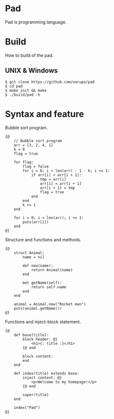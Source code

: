 # Pad

Pad is programming language.

# Build

How to build of the pad.

## UNIX & Windows

    $ git clone https://github.com/narupo/pad
    $ cd pad
    $ make init && make
    $ ./build/pad -h

# Syntax and feature

Bubble sort program.

```
{@
    // Bubble sort program
    arr = [3, 2, 4, 1]
    k = 0
    flag = true

    for flag:
        flag = false
        for i = 0; i < len(arr) - 1 - k; i += 1:
            if arr[i] > arr[i + 1]:
                tmp = arr[i]
                arr[i] = arr[i + 1]
                arr[i + 1] = tmp
                flag = true
            end
        end
        k += 1
    end

    for i = 0; i < len(arr); i += 1:
        puts(arr[i])
    end
@}
```

Structure and functions and methods.

```
{@
    struct Animal:
        name = nil

        def new(name):
            return Animal(name)
        end

        met getName(self):
            return self.name
        end
    end

    animal = Animal.new("Rocket man")
    puts(animal.getName())
@}
```

Functions and inject-block statement.

```
{@
    def base(title):
        block header: @}
            <h1>{: title :}</h1>
        {@ end

        block content:
        end
    end

    def index(title) extends base:
        inject content: @}
            <p>Welcome to my homepage!</p>
        {@ end

        super(title)
    end

    index("Pad")
@}
```